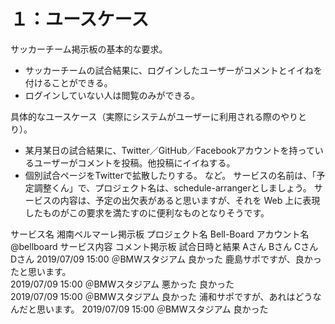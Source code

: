 # １：ユースケース

サッカーチーム掲示板の基本的な要求。
* サッカーチームの試合結果に、ログインしたユーザーがコメントとイイねを付けることができる。
* ログインしていない人は閲覧のみができる。

具体的なユースケース（実際にシステムがユーザーに利用される際のやりとり）。
* 某月某日の試合結果に、Twitter／GitHub／Facebookアカウントを持っているユーザーがコメントを投稿。他投稿にイイねする。
* 個別試合ページをTwitterで拡散したりする。
など。
サービスの名前は、「予定調整くん」で、プロジェクト名は、schedule-arrangerとしましょう。
サービスの内容は、予定の出欠表があると思いますが、それを Web 上に表現したものがこの要求を満たすのに便利なものとなりそうです。

サービス名	湘南ベルマーレ掲示板
プロジェクト名	Bell-Board
アカウント名	@bellboard
サービス内容	コメント掲示板
試合日時と結果	Aさん	Bさん	Cさん	Dさん
2019/07/09 15:00
＠BMWスタジアム	良かった		鹿島サポですが、良かったと思います。	
2019/07/09 15:00
＠BMWスタジアム	悪かった	良かった		
2019/07/09 15:00
＠BMWスタジアム	良かった			浦和サポですが、あれはどうなんだと思います。
2019/07/09 15:00
＠BMWスタジアム		良かった		

